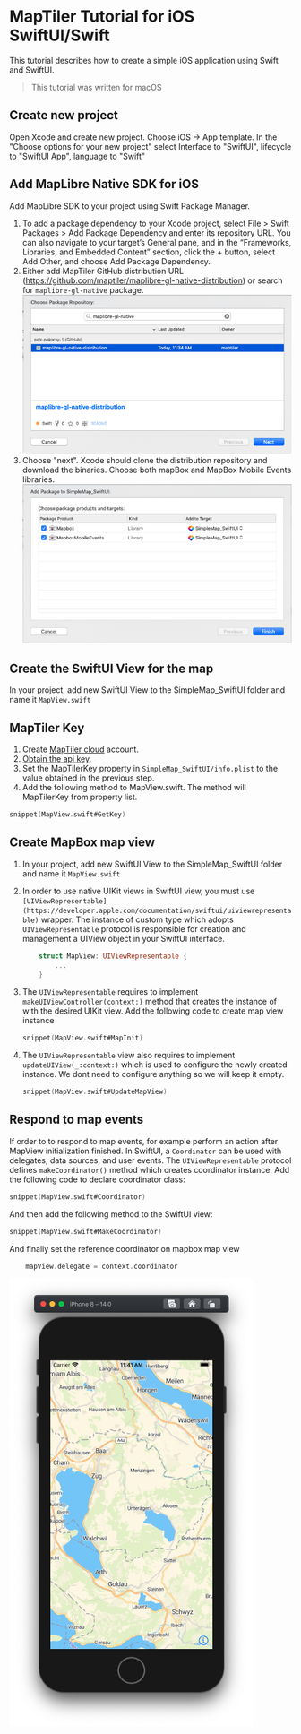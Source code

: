 # MapTiler Tutorial for iOS SwiftUI/Swift

This tutorial describes how to create a simple iOS application using Swift and SwiftUI.

> This tutorial was written for macOS

## Create new project

Open Xcode and create new project. Choose iOS -> App template. In the "Choose options for your new project" select Interface to "SwiftUI", lifecycle to "SwiftUI App", language to "Swift"

## Add MapLibre Native SDK for iOS

Add MapLibre SDK to your project using Swift Package Manager.

1. To add a package dependency to your Xcode project, select File > Swift Packages > Add Package Dependency and enter its repository URL. You can also navigate to your target’s General pane, and in the “Frameworks, Libraries, and Embedded Content” section, click the + button, select Add Other, and choose Add Package Dependency.
1. Either add MapTiler GitHub distribution URL (https://github.com/maptiler/maplibre-gl-native-distribution) or search for `maplibre-gl-native` package.<br/>
![SwiftPackage1](SwiftPackage1.png "Searching for Swift Package")
1. Choose "next". Xcode should clone the distribution repository and download the binaries. Choose both mapBox and MapBox Mobile Events libraries.<br/>
![SwiftPackage2](SwiftPackage2.png "Add binaries")

## Create the SwiftUI View for the map

In your project, add new SwiftUI View to the SimpleMap_SwiftUI folder and name it `MapView.swift`

## MapTiler Key

1. Create [MapTiler cloud](https://www.maptiler.com/cloud/) account.
1. [Obtain the api key](https://cloud.maptiler.com/account/keys).
1. Set the MapTilerKey property in `SimpleMap_SwiftUI/info.plist` to the value obtained in the previous step.
1. Add the following method to MapView.swift. The method will MapTilerKey from property list.

```swift
snippet(MapView.swift#GetKey)
```

## Create MapBox map view

1. In your project, add new SwiftUI View to the SimpleMap_SwiftUI folder and name it `MapView.swift`
1. In order to use native UIKit views in SwiftUI view, you must use `[UIViewRepresentable](https://developer.apple.com/documentation/swiftui/uiviewrepresentable)` wrapper. The instance of custom type which adopts `UIViewRepresentable` protocol is responsible for creation and management a UIView object in your SwiftUI interface.

    ```swift
        struct MapView: UIViewRepresentable {
            ...
        }
    ```

1. The `UIViewRepresentable` requires to implement `makeUIViewController(context:)` method that creates the instance of with the desired UIKit view. Add the following code to create map view instance

    ```swift
    snippet(MapView.swift#MapInit)
    ```

1. The `UIViewRepresentable` view also requires to implement `updateUIView(_:context:)` which is used to configure the newly created instance. We dont need to configure anything so we will keep it empty.

    ```swift
    snippet(MapView.swift#UpdateMapView)
    ```


## Respond to map events

If order to to respond to map events, for example perform an action after MapView initialization finished. In SwiftUI, a `Coordinator` can be used with delegates, data sources, and user events. The `UIViewRepresentable` protocol defines `makeCoordinator()` method which creates coordinator instance. Add the following code to declare coordinator class:

```swift
snippet(MapView.swift#Coordinator)
```

And then add the following method to the SwiftUI view:

```swift
snippet(MapView.swift#MakeCoordinator)
```

And finally set the reference coordinator on mapbox map view

```swift
    mapView.delegate = context.coordinator
```

![Application Screenshot](SimpleMap_SwiftUI.png "Application Screenshot")
